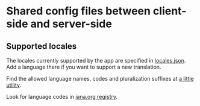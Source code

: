 # Shared config files between client-side and server-side

## Supported locales

The locales currently supported by the app are specified in [locales.json](./locales.json). Add a language there if you want to support a new translation.

Find the allowed language names, codes and pluralization suffixes at [a little utility](https://jsfiddle.net/jamuhl/3sL01fn0/#tabs=result).

Look for language codes in [iana.org registry](https://www.iana.org/assignments/language-subtag-registry/language-subtag-registry).
